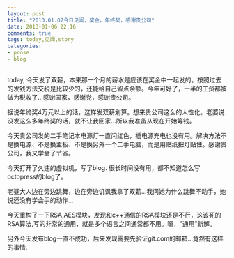 ```yaml
---
layout: post
title: "2013.01.07今日见闻，奖金，年终奖，感谢贵公司"
date: 2013-01-06 22:16
comments: true
tags: today,见闻,story
categories:
- prose
- blog
---
```

today, 今天发了双薪，本来那一个月的薪水是应该在奖金中一起发的。按照过去的发钱方法交税是比较少的，还能给自己留点余额。今年可好了，一半的工资都被做为税收了...感谢国家，感谢党，感谢贵公司。


据说年终奖4万元以上的话，这样发双薪划算。想来贵公司这么的人性化。老婆说没发这么多年终奖的话，就不让我回家...所以我准备从现在开始筹钱。


今天贵公司发的二手笔记本电源灯一直闪红色，插电源充电也没有用。解决方法不是换电源、不是换主板、不是换另外一个二手电脑，而是用贴纸把灯贴住。感谢贵公司，我又学会了节省。


今天打开了久违的虚拟机，写了blog. 很长时间没有用，都不知道怎么写octopress的blog了。


老婆大人边在旁边跳舞，边在旁边讥讽我拿了双薪...我问她为什么跳舞不动手，她说还没有学会手的动作...


今天重构了一下RSA,AES模块，发现和c++通信的RSA模块还是不行，这该死的RSA算法,写的非常的通用，就是多个语言之间通常都不用。嗯，"通用"新解。


另外今天发布blog一直不成功，后来发现需要先验证git.com的邮箱...竟然有这样的事情.
